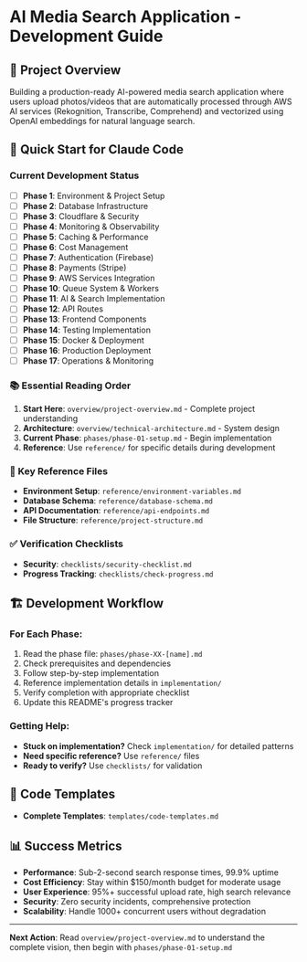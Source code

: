 # AI Media Search Application - Development Guide

## 🎯 Project Overview
Building a production-ready AI-powered media search application where users upload photos/videos that are automatically processed through AWS AI services (Rekognition, Transcribe, Comprehend) and vectorized using OpenAI embeddings for natural language search.

## 🚀 Quick Start for Claude Code

### Current Development Status
- [ ] **Phase 1**: Environment & Project Setup
- [ ] **Phase 2**: Database Infrastructure  
- [ ] **Phase 3**: Cloudflare & Security
- [ ] **Phase 4**: Monitoring & Observability
- [ ] **Phase 5**: Caching & Performance
- [ ] **Phase 6**: Cost Management
- [ ] **Phase 7**: Authentication (Firebase)
- [ ] **Phase 8**: Payments (Stripe)
- [ ] **Phase 9**: AWS Services Integration
- [ ] **Phase 10**: Queue System & Workers
- [ ] **Phase 11**: AI & Search Implementation
- [ ] **Phase 12**: API Routes
- [ ] **Phase 13**: Frontend Components
- [ ] **Phase 14**: Testing Implementation
- [ ] **Phase 15**: Docker & Deployment
- [ ] **Phase 16**: Production Deployment
- [ ] **Phase 17**: Operations & Monitoring

### 📚 Essential Reading Order
1. **Start Here**: `overview/project-overview.md` - Complete project understanding
2. **Architecture**: `overview/technical-architecture.md` - System design
3. **Current Phase**: `phases/phase-01-setup.md` - Begin implementation
4. **Reference**: Use `reference/` for specific details during development

### 🔧 Key Reference Files
- **Environment Setup**: `reference/environment-variables.md`
- **Database Schema**: `reference/database-schema.md`
- **API Documentation**: `reference/api-endpoints.md`
- **File Structure**: `reference/project-structure.md`

### ✅ Verification Checklists
- **Security**: `checklists/security-checklist.md`
- **Progress Tracking**: `checklists/check-progress.md`

## 🏗️ Development Workflow

### For Each Phase:
1. Read the phase file: `phases/phase-XX-[name].md`
2. Check prerequisites and dependencies
3. Follow step-by-step implementation
4. Reference implementation details in `implementation/`
5. Verify completion with appropriate checklist
6. Update this README's progress tracker

### Getting Help:
- **Stuck on implementation?** Check `implementation/` for detailed patterns
- **Need specific reference?** Use `reference/` files
- **Ready to verify?** Use `checklists/` for validation

## 🎨 Code Templates
- **Complete Templates**: `templates/code-templates.md`

## 📊 Success Metrics
- **Performance**: Sub-2-second search response times, 99.9% uptime
- **Cost Efficiency**: Stay within $150/month budget for moderate usage
- **User Experience**: 95%+ successful upload rate, high search relevance
- **Security**: Zero security incidents, comprehensive protection
- **Scalability**: Handle 1000+ concurrent users without degradation

---

**Next Action**: Read `overview/project-overview.md` to understand the complete vision, then begin with `phases/phase-01-setup.md`
